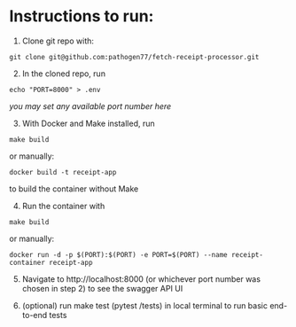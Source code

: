 # Instructions to run:

1. Clone git repo with:
```
git clone git@github.com:pathogen77/fetch-receipt-processor.git
```



2. In the cloned repo, run
```
echo "PORT=8000" > .env
```
_you may set any available port number here_



3. With Docker and Make installed, run 
```
make build
```
or manually:

```
docker build -t receipt-app
```
to build the container without Make



4. Run the container with
```
make build
```
or manually:
```
docker run -d -p $(PORT):$(PORT) -e PORT=$(PORT) --name receipt-container receipt-app
```



5. Navigate to http://localhost:8000 (or whichever port number was chosen in step 2) to see the swagger API UI

  

6. (optional) run make test (pytest /tests) in local terminal to run basic end-to-end tests






